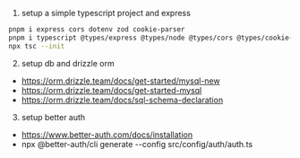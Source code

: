 1. setup a simple typescript project and express

```bash
pnpm i express cors dotenv zod cookie-parser
pnpm i typescript @types/express @types/node @types/cors @types/cookie-parser cross-env prettier tsx  -D
npx tsc --init

```

2. setup db and drizzle orm

- https://orm.drizzle.team/docs/get-started/mysql-new
- https://orm.drizzle.team/docs/get-started-mysql
- https://orm.drizzle.team/docs/sql-schema-declaration

3. setup better auth

- https://www.better-auth.com/docs/installation
- npx @better-auth/cli generate --config src/config/auth/auth.ts